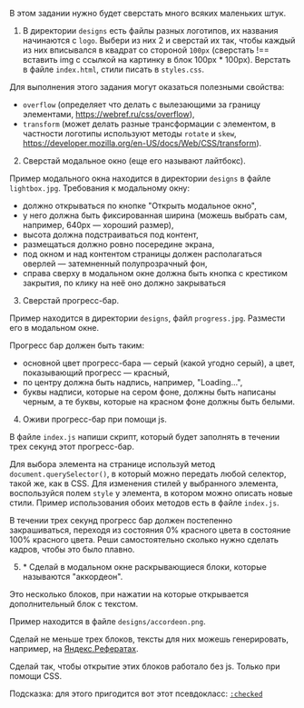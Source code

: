 В этом задании нужно будет сверстать много всяких маленьких штук.

1. В директории `designs` есть файлы разных логотипов, их названия начинаются с `logo`. Выбери из них 2 и сверстай их так, чтобы каждый из них вписывался в квадрат со стороной `100px` (сверстать !== вставить img с ссылкой на картинку в блок 100px * 100px). Верстать в файле `index.html`, стили писать в `styles.css`.

Для выполнения этого задания могут оказаться полезными свойства:

- `overflow` (определяет что делать с вылезающими за границу элементами, https://webref.ru/css/overflow),
- `transform` (может делать разные трансформации с элементом, в частности логотипы используют методы `rotate` и `skew`, https://developer.mozilla.org/en-US/docs/Web/CSS/transform).

2. Сверстай модальное окно (еще его называют лайтбокс).

Пример модального окна находится в директории `designs` в файле `lightbox.jpg`. Требования к модальному окну:

- должно открываться по кнопке "Открыть модальное окно",
- у него должна быть фиксированная ширина (можешь выбрать сам, например, 640px — хороший размер),
- высота должна подстраиваться под контент,
- размещаться должно ровно посередине экрана,
- под окном и над контентом страницы должен располагаться оверлей — затемненный полупрозрачный фон,
- справа сверху в модальном окне должна быть кнопка с крестиком закрытия, по клику на неё оно должно закрываться

3. Сверстай прогресс-бар.

Пример находится в директории `designs`, файл `progress.jpg`. Размести его в модальном окне.

Прогресс бар должен быть таким:

- основной цвет прогресс-бара — серый (какой угодно серый), а цвет, показывающий прогресс — красный,
- по центру должна быть надпись, например, "Loading...",
- буквы надписи, которые на сером фоне, должны быть написаны черным, а те буквы, которые на красном фоне
  должны быть белыми.

4. Оживи прогресс-бар при помощи js.

В файле `index.js` напиши скрипт, который будет заполнять в течении трех секунд этот прогресс-бар.

Для выбора элемента на странице используй метод `document.querySelector()`, в который можно передать любой селектор, такой же, как в CSS. Для изменения стилей у выбранного элемента, воспользуйся полем `style` у элемента, в котором можно описать новые стили. Пример использования обоих методов есть в файле `index.js`.

В течении трех секунд прогресс бар должен постепенно закрашиваться, переходя из состояния 0% красного цвета в состояние 100% красного цвета. Реши самостоятельно сколько нужно сделать кадров, чтобы это было плавно.

5. \* Сделай в модальном окне раскрывающиеся блоки, которые называются "аккордеон".

Это несколько блоков, при нажатии на которые открывается дополнительный блок с текстом.

Пример находится в файле `designs/accordeon.png`.

Сделай не меньше трех блоков, тексты для них можешь генерировать, например, на [Яндекс.Рефератах](https://yandex.ru/referats/).

Сделай так, чтобы открытие этих блоков работало без js. Только при помощи CSS.

Подсказка: для этого пригодится вот этот псевдокласс: [`:checked`](https://webref.ru/css/checked)
